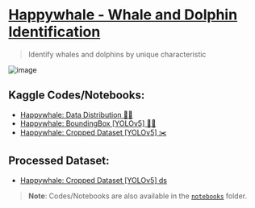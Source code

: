 # [Happywhale - Whale and Dolphin Identification](https://www.kaggle.com/c/happy-whale-and-dolphin)
> Identify whales and dolphins by unique characteristic

![image](https://github.com/awsaf49/happywhale-whale-and-dolphin-identify/assets/36858976/54a1f30b-149b-4897-a0a9-a3b1d3461554)


## Kaggle Codes/Notebooks:
* [Happywhale: Data Distribution 🐋🐬](https://www.kaggle.com/awsaf49/happywhale-data-distribution)
* [Happywhale: BoundingBox [YOLOv5] 🐋🐬](https://www.kaggle.com/awsaf49/happywhale-boundingbox-yolov5)
* [Happywhale: Cropped Dataset [YOLOv5] ✂️](https://www.kaggle.com/awsaf49/happywhale-cropped-dataset-yolov5)

## Processed Dataset:
* [Happywhale: Cropped Dataset [YOLOv5] ds](https://www.kaggle.com/awsaf49/happywhale-cropped-dataset-yolov5-ds) 

> **Note**: Codes/Notebooks are also available in the [`notebooks`](/notebooks) folder.
